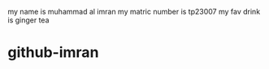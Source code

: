my name is muhammad al imran 
my matric number is tp23007
my fav drink is ginger tea
# github-imran
